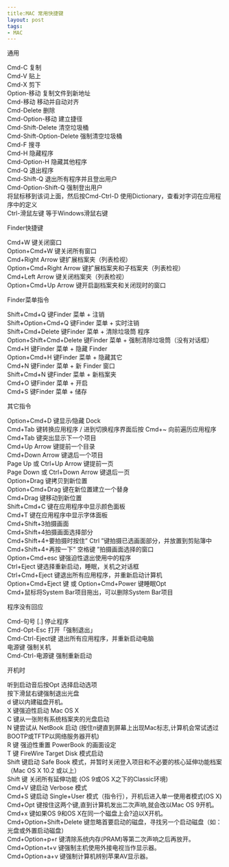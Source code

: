 ```yaml
---
title:MAC 常用快捷键
layout: post
tags:
- MAC
---
```

<div> <p>通用</p><p>Cmd-C 复制<br/>Cmd-V 贴上<br/>Cmd-X 剪下<br/>Option-移动  复制文件到新地址<br/>Cmd-移动  移动并自动对齐<br/>Cmd-Delete 删除<br/>Cmd-Option-移动 建立捷径<br/>Cmd-Shift-Delete 清空垃圾桶<br/>Cmd-Shift-Option-Delete 强制清空垃圾桶<br/>Cmd-F 搜寻<br/>Cmd-H 隐藏程序<br/>Cmd-Option-H 隐藏其他程序<br/>Cmd-Q 退出程序<br/>Cmd-Shift-Q 退出所有程序并且登出用户<br/>Cmd-Option-Shift-Q 强制登出用户<br/>将鼠标移到该词上面，然后按Cmd-Ctrl-D 使用Dictionary，查看对字词在应用程序中的定义<br/>Ctrl-滑鼠左键 等于Windows滑鼠右键</p>Finder快捷键<p>Cmd+W 键关闭窗口<br/>Option+Cmd+W 键关闭所有窗口<br/>Cmd+Right Arrow 键扩展档案夹（列表检视）<br/>Option+Cmd+Right Arrow 键扩展档案夹和子档案夹（列表检视）<br/>Cmd+Left Arrow 键关闭档案夹（列表检视）<br/>Option+Cmd+Up Arrow 键开启副档案夹和关闭现时的窗口</p>Finder菜单指令<p>Shift+Cmd+Q 键Finder 菜单 + 注销<br/>Shift+Option+Cmd+Q 键Finder 菜单 + 实时注销<br/>Shift+Cmd+Delete 键Finder 菜单 + 清除垃圾筒 程序<br/>Option+Shift+Cmd+Delete 键Finder 菜单 + 强制清除垃圾筒（没有对话框）<br/>Cmd+H 键Finder 菜单 + 隐藏 Finder<br/>Option+Cmd+H 键Finder 菜单 + 隐藏其它<br/>Cmd+N 键Finder 菜单 + 新 Finder 窗口<br/>Shift+Cmd+N 键Finder 菜单 + 新档案夹<br/>Cmd+O 键Finder 菜单 + 开启<br/>Cmd+S 键Finder 菜单 + 储存</p>其它指令<p>Option+Cmd+D 键显示∕隐藏 Dock<br/>Cmd+Tab 键转换应用程序 / 进到切换程序界面后按 Cmd+~ 向前遍历应用程序<br/>Cmd+Tab 键突出显示下一个项目<br/>Cmd+Up Arrow 键提前一个目录<br/>Cmd+Down Arrow 键退后一个项目<br/>Page Up 或 Ctrl+Up Arrow 键提前一页<br/>Page Down 或 Ctrl+Down Arrow 键退后一页<br/>Option+Drag 键拷贝到新位置<br/>Option+Cmd+Drag 键在新位置建立一个替身<br/>Cmd+Drag 键移动到新位置<br/>Shift+Cmd+C 键在应用程序中显示颜色面板<br/>Cmd+T 键在应用程序中显示字体面板<br/>Cmd+Shift+3拍摄画面<br/>Cmd+Shift+4拍摄画面选择部分<br/>Cmd+Shift+4+要拍摄时按住” Ctrl ”键拍摄已选画面部分，并放置到剪贴簿中<br/>Cmd+Shift+4+再按一下” 空格键 ”拍摄画面选择的窗口<br/>Option+Cmd+esc 键强迫性退出使用中的程序<br/>Ctrl+Eject 键选择重新启动，睡眠，关机之对话框<br/>Ctrl+Cmd+Eject 键退出所有应用程序，并重新启动计算机<br/>Option+Cmd+Eject 键 或 Option+Cmd+Power 键睡眠Opt<br/>Cmd+鼠标将System Bar项目拖出，可以删除System Bar项目</p>程序没有回应<p>Cmd-句号 [.] 停止程序<br/>Cmd-Opt-Esc 打开「强制退出」<br/>Cmd-Ctrl-Eject键 退出所有应用程序，并重新启动电脑<br/>电源键 强制关机<br/>Cmd-Ctrl-电源键 强制重新启动</p>开机时<p>听到启动音后按Opt   选择启动选项<br/>按下滑鼠右键强制退出光盘<br/>d 键以内建磁盘开机。<br/>X 键强迫性启动 Mac OS X<br/>C 键从一张附有系统档案夹的光盘启动<br/>N 键尝试从 NetBook 启动 (按住n键直到屏幕上出现Mac标志,计算机会常试透过BOOTP或TFTP以网络服务器开机)<br/>R 键 强迫性重置 PowerBook 的画面设定<br/>T 键 FireWire Target Disk 模式启动<br/>Shift 键启动 Safe Book 模式，并暂时关闭登入项目和不必要的核心延伸功能档案（Mac OS X 10.2 或以上）<br/>Shift 键 关闭所有延伸功能 (OS 9或OS X之下的Classic环境)<br/>Cmd+V 键启动 Verbose 模式<br/>Cmd+S 键启动 Single+User 模式（指令行），开机后进入单一使用者模式(OS X)<br/>Cmd+Opt 键按住这两个键,直到计算机发出二次声响,就会改以Mac OS 9开机。<br/>Cmd+x 键如果OS 9和OS X在同一个磁盘上会?迫以X开机。<br/>Cmd+Option+Shift+Delete 键忽略首要启动的磁盘，寻找另一个启动磁盘（如：光盘或外置启动磁盘）<br/>Cmd+Option+p+r 键清除系统内存(PRAM)等第二次声响之后再放开。<br/>Cmd+Option+t+v 键强制主机使用外接电视当作显示器。<br/>Cmd+Option+a+v 键强制计算机辨别苹果AV显示器。</p> </div>